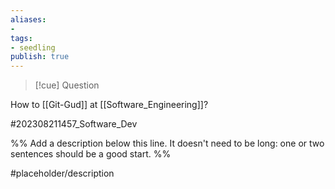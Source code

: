 ```yaml
---
aliases: 
- 
tags:
- seedling
publish: true
---
```


>[!cue] Question

How to [[Git-Gud]] at [[Software_Engineering]]?



#202308211457_Software_Dev

%% Add a description below this line. It doesn't need to be long: one or two sentences should be a good start. %%

#placeholder/description 
